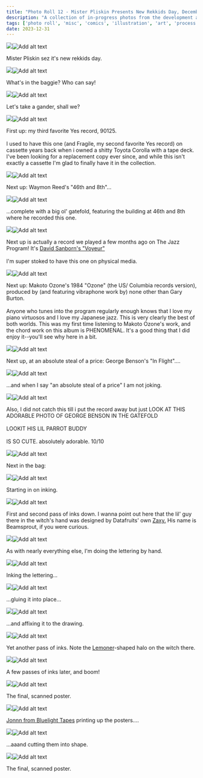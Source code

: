```yaml
---
title: "Photo Roll 12 - Mister Pliskin Presents New Rekkids Day, December 2023"
description: "A collection of in-progress photos from the development and illustration process for the World Expo poster for datafruits.fm." 
tags: ['photo roll', 'misc', 'comics', 'illustration', 'art', 'process', 'poster', 'datafruits', 'jazz', 'radio']
date: 2023-12-31
---
```


<div class="floatcenter caption">
  <p><img tabindex=1 src="/photo/012/01.jpg" /><span class="f"><img src="/photo/012/01.jpg" alt="Add alt text"/></span></p>
  <p> Mister Pliskin sez it's new rekkids day. </p>
</div>
<div class="floatcenter caption">
  <p><img tabindex=1 src="/photo/012/02.jpg" /><span class="f"><img src="/photo/012/02.jpg" alt="Add alt text"/></span></p>
  <p> What's in the baggie? Who can say! </a> </p>
</div>
<div class="floatcenter caption">
  <p><img tabindex=1 src="/photo/012/03.jpg" /><span class="f"><img src="/photo/012/03.jpg" alt="Add alt text"/></span></p>
  <p> Let's take a gander, shall we?</a> </p>
</div>
<div class="floatcenter caption">
  <p><img tabindex=1 src="/photo/012/04.jpg" /><span class="f"><img src="/photo/012/04.jpg" alt="Add alt text"/></span></p>
  <p> First up: my third favorite Yes record, 90125. </br><br/> I used to have this one (and Fragile, my second favorite Yes record) on cassette years back when i owned a shitty Toyota Corolla with a tape deck. I've been looking for a replacement copy ever since, and while this isn't exactly a cassette I'm glad to finally have it in the collection. </p>
</div>
<div class="floatcenter caption">
  <p><img tabindex=1 src="/photo/012/05.jpg" /><span class="f"><img src="/photo/012/05.jpg" alt="Add alt text"/></span></p>
  <p> Next up: Waymon Reed's "46th and 8th"...</a></p>
</div>
<div class="floatcenter caption">
  <p><img tabindex=1 src="/photo/012/06.jpg" /><span class="f"><img src="/photo/012/06.jpg" alt="Add alt text"/></span></p>
  <p> ...complete with a big ol' gatefold, featuring the building at 46th and 8th where he recorded this one. </a> </p>
</div>
<div class="floatcenter caption">
  <p><img tabindex=1 src="/photo/012/07.jpg" /><span class="f"><img src="/photo/012/07.jpg" alt="Add alt text"/></span></p>
  <p> Next up is actually a record we played a few months ago on The Jazz Program! It's <a href="https://truckstop.coffee/post/0016/#the-jazz-program--david-sanborn---voyeur-1980--songs-from-the-night-before-1996--inside-1999
">David Sanborn's "Voyeur"</a><br/><br/> I'm super stoked to have this one on physical media. </p>
</div>
<div class="floatcenter caption">
  <p><img tabindex=1 src="/photo/012/08.jpg" /><span class="f"><img src="/photo/012/08.jpg" alt="Add alt text"/></span></p>
  <p> Next up: Makoto Ozone's 1984 "Ozone" (the US/ Columbia records version), produced by (and featuring vibraphone work by) none other than Gary Burton. </br><br/>Anyone who tunes into the program regularly enough knows that I love my piano virtuosos and I love my Japanese jazz. This is very clearly the best of both worlds. This was my first time listening to Makoto Ozone's work, and the chord work on this album is PHENOMENAL. It's a good thing that I did enjoy it--you'll see why here in a bit.</p>
</div>
<div class="floatcenter caption">
  <p><img tabindex=1 src="/photo/012/10.jpg" /><span class="f"><img src="/photo/012/09.jpg" alt="Add alt text"/></span></p>
  <p> Next up, at an absolute steal of a price: George Benson's "In Flight"....</p>
</div>
<div class="floatcenter caption">
  <p><img tabindex=1 src="/photo/012/11.jpg" /><span class="f"><img src="/photo/012/10.jpg" alt="Add alt text"/></span></p>
  <p> ...and when I say "an absolute steal of a price" I am not joking. </p>
</div>
<div class="floatcenter caption">
  <p><img tabindex=1 src="/photo/012/12.jpg" /><span class="f"><img src="/photo/012/11.jpg" alt="Add alt text"/></span></p>
  <p> Also, I did not catch this till i put the record away but just LOOK AT THIS ADORABLE PHOTO OF GEORGE BENSON IN THE GATEFOLD<br/><br/>LOOKIT HIS LIL PARROT BUDDY<br/><br/>IS SO CUTE. absolutely adorable. 10/10 </p>
</div>
<div class="floatcenter caption">
  <p><img tabindex=1 src="/photo/012/13.jpg" /><span class="f"><img src="/photo/012/13.jpg" alt="Add alt text"/></span></p>
  <p> Next in the bag:  </p>
</div>
<div class="floatcenter caption">
  <p><img tabindex=1 src="/photo/012/14.jpg" /><span class="f"><img src="/photo/012/14.jpg" alt="Add alt text"/></span></p>
  <p> Starting in on inking. </a> </p>
</div>
<div class="floatcenter caption">
  <p><img tabindex=1 src="/photo/012/15.jpg" /><span class="f"><img src="/photo/012/15.jpg" alt="Add alt text"/></span></p>
  <p> First and second pass of inks down. I wanna point out here that the lil' guy there in the witch's hand was designed by Datafruits' own <a href="https://luckyzaxy.com/">Zaxy.</a> His name is Beamsprout, if you were curious. </p>
</div>
<div class="floatcenter caption">
  <p><img tabindex=1 src="/photo/012/16.jpg" /><span class="f"><img src="/photo/012/16.jpg" alt="Add alt text"/></span></p>
  <p> As with nearly everything else, I'm doing the lettering by hand.</a></p>
</div>
<div class="floatcenter caption">
  <p><img tabindex=1 src="/photo/012/17.jpg" /><span class="f"><img src="/photo/012/17.jpg" alt="Add alt text"/></span></p>
  <p> Inking the lettering... </a> </p>
</div>
<div class="floatcenter caption">
  <p><img tabindex=1 src="/photo/012/18.jpg" /><span class="f"><img src="/photo/012/18.jpg" alt="Add alt text"/></span></p>
  <p> ...gluing it into place... </p>
</div>
<div class="floatcenter caption">
  <p><img tabindex=1 src="/photo/012/19.jpg" /><span class="f"><img src="/photo/012/19.jpg" alt="Add alt text"/></span></p>
  <p> ...and affixing it to the drawing. </p>
</div>
<div class="floatcenter caption">
  <p><img tabindex=1 src="/photo/012/20.jpg" /><span class="f"><img src="/photo/012/20.jpg" alt="Add alt text"/></span></p>
  <p> Yet another pass of inks. Note the <a href="https://www.youtube.com/watch?v=0X9C4yt7GKg">Lemoner</a>-shaped halo on the witch there. </p>
</div>
<div class="floatcenter caption">
  <p><img tabindex=1 src="/photo/012/21.jpg" /><span class="f"><img src="/photo/012/21.jpg" alt="Add alt text"/></span></p>
  <p> A few passes of inks later, and boom!  </p>
</div>
<div class="floatcenter caption">
  <p><img tabindex=1 src="/photo/012/22.jpg" /><span class="f"><img src="/photo/012/22.jpg" alt="Add alt text"/></span></p>
  <p> The final, scanned poster. </p>
</div>
<div class="floatcenter caption">
  <p><img tabindex=1 src="/photo/012/23.jpg" /><span class="f"><img src="/photo/012/23.jpg" alt="Add alt text"/></span></p>
  <p> <a href="https://www.bluelighttapes.com/">Jonnn from Bluelight Tapes</a> printing up the posters.... </p>
</div>
<div class="floatcenter caption">
  <p><img tabindex=1 src="/photo/012/24.jpg" /><span class="f"><img src="/photo/012/24.jpg" alt="Add alt text"/></span></p>
  <p> ...aaand cutting them into shape. </p>
</div>
<div class="floatcenter caption">
  <p><img tabindex=1 src="/photo/012/25.jpg" /><span class="f"><img src="/photo/012/25.jpg" alt="Add alt text"/></span></p>
  <p> The final, scanned poster. </p>
</div>



